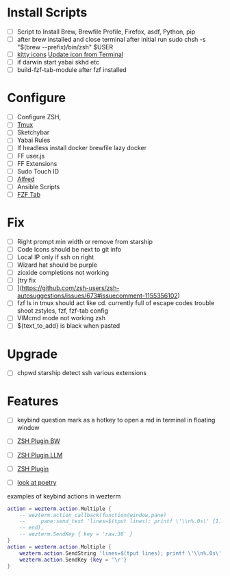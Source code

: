 # Install Scripts
- [ ] Script to Install Brew, Brewfile Profile, Firefox, asdf, Python, pip 
- [ ] after brew installed and close terminal after initial run sudo chsh -s "$(brew --prefix)/bin/zsh" $USER
- [ ] [kitty icons](https://github.com/kovidgoyal/kitty/issues/3618) [Update icon from Terminal](https://superuser.com/questions/618501/changing-an-applications-icon-from-the-terminal-osx)
- [ ] if darwin start yabai skhd etc
- [ ] build-fzf-tab-module after fzf installed

# Configure 
- [ ] Configure ZSH, 
- [ ] [Tmux](https://www.youtube.com/watch?v=DzNmUNvnB04&embeds_referring_euri=https%3A%2F%2Fwww.google.com%2F&source_ve_path=MjM4NTE&feature=emb_title)
- [ ] Sketchybar
- [ ] Yabai Rules
- [ ] If headless install docker brewfile lazy docker 
- [ ] FF user.js
- [ ] FF Extensions
- [ ] Sudo Touch ID
- [ ] [Alfred](https://github.com/typkrft/dotfiles-bak/tree/main/Library/Application%20Support/Alfred/Alfred.alfredpreferences)
- [ ] Ansible Scripts
- [ ] [FZF Tab](https://github.com/Aloxaf/fzf-tab/wiki/Preview)

# Fix
- [ ] Right prompt min width or remove from starship
- [ ] Code Icons should be next to git info 
- [ ] Local IP only if ssh on right
- [ ] Wizard hat should be purple
- [ ] zioxide completions not working
- [ ] [try fix
- [ ] ](https://github.com/zsh-users/zsh-autosuggestions/issues/673#issuecomment-1155356102)
- [ ] fzf ls in tmux should act like cd. currently full of escape codes trouble shoot zstyles, fzf, fzf-tab config
- [ ] VIMcmd mode not working zsh
- [ ] ${text_to_add} is black when pasted

# Upgrade
- [ ] chpwd starship detect ssh various extensions 

# Features
- [ ] keybind question mark as a hotkey to open a md in terminal in floating window
- [ ] [ZSH Plugin BW](https://github.com/casonadams/bitwarden-cli)
- [ ] [ZSH Plugin LLM](https://github.com/plutowang/zsh-ollama-command)
- [ ] [ZSH Plugin](https://github.com/Freed-Wu/fzf-tab-source)
- [ ] [look at poetry](https://www.youtube.com/watch?v=Ji2XDxmXSOM)


examples of keybind actions in wezterm
```lua
action = wezterm.action.Multiple {
    -- wezterm.action_callback(function(window,pane)
    --     pane:send_text 'lines=$(tput lines); printf \'\\n%.0s\' {1..$lines}; printf "\\e[1;1H\\e[2J\"'
    -- end),
    -- wezterm.SendKey { key = 'raw:36' }
}
action = wezterm.action.Multiple {
    wezterm.action.SendString 'lines=$(tput lines); printf \'\\n%.0s\' {1..$lines}; printf "\\e[1;1H\\e[2J\"',
    wezterm.action.SendKey {key = '\r'}
}
```